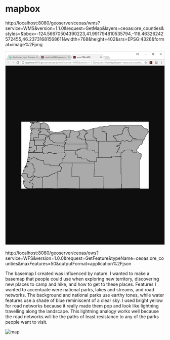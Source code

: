 # mapbox

http://localhost:8080/geoserver/ceoas/wms?service=WMS&version=1.1.0&request=GetMap&layers=ceoas:ore_counties&styles=&bbox=-124.56670504390223,41.991794810535794,-116.46326242572455,46.23731681568611&width=768&height=402&srs=EPSG:4326&format=image%2Fpng

![wms](https://github.com/sternda/mapbox/blob/master/WMS.png)

http://localhost:8080/geoserver/ceoas/ows?service=WFS&version=1.0.0&request=GetFeature&typeName=ceoas:ore_counties&maxFeatures=50&outputFormat=application%2Fjson

The basemap I created was influenced by nature. I wanted to make a basemap that people could use when exploring new territory, discovering new places to camp and hike, and how to get to these places. Features I wanted to accentuate were national parks, lakes and streams, and road networks. The background and national parks use earthy tones, while water features use a shade of blue reminiscent of a clear sky. I used bright yellow for road networks because it really made them pop and look like lightning travelling along the landscape. This lightning analogy works well because the road networks will be the paths of least resistance to any of the parks people want to visit. 

![map](http://sternda.github.io/mapbox)

